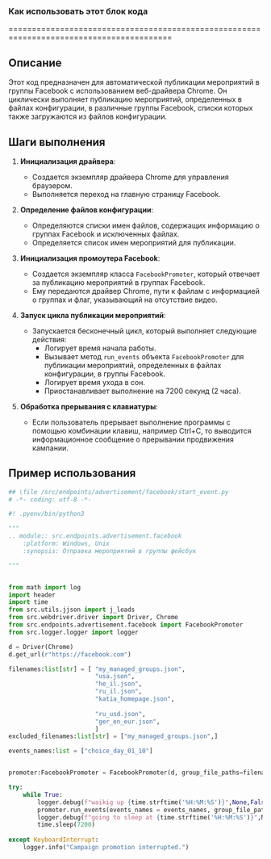 ### **Как использовать этот блок кода**

=========================================================================================

Описание
-------------------------
Этот код предназначен для автоматической публикации мероприятий в группы Facebook с использованием веб-драйвера Chrome. Он циклически выполняет публикацию мероприятий, определенных в файлах конфигурации, в различные группы Facebook, списки которых также загружаются из файлов конфигурации.

Шаги выполнения
-------------------------
1. **Инициализация драйвера**:
   - Создается экземпляр драйвера Chrome для управления браузером.
   - Выполняется переход на главную страницу Facebook.

2. **Определение файлов конфигурации**:
   - Определяются списки имен файлов, содержащих информацию о группах Facebook и исключенных файлах.
   - Определяется список имен мероприятий для публикации.

3. **Инициализация промоутера Facebook**:
   - Создается экземпляр класса `FacebookPromoter`, который отвечает за публикацию мероприятий в группах Facebook.
   - Ему передаются драйвер Chrome, пути к файлам с информацией о группах и флаг, указывающий на отсутствие видео.

4. **Запуск цикла публикации мероприятий**:
   - Запускается бесконечный цикл, который выполняет следующие действия:
     - Логирует время начала работы.
     - Вызывает метод `run_events` объекта `FacebookPromoter` для публикации мероприятий, определенных в файлах конфигурации, в группы Facebook.
     - Логирует время ухода в сон.
     - Приостанавливает выполнение на 7200 секунд (2 часа).

5. **Обработка прерывания с клавиатуры**:
   - Если пользователь прерывает выполнение программы с помощью комбинации клавиш, например Ctrl+C, то выводится информационное сообщение о прерывании продвижения кампании.

Пример использования
-------------------------

```python
## \file /src/endpoints/advertisement/facebook/start_event.py
# -*- coding: utf-8 -*-

#! .pyenv/bin/python3

"""
.. module:: src.endpoints.advertisement.facebook 
    :platform: Windows, Unix
    :synopsis: Отправка мероприятий в группы фейсбук

"""


from math import log
import header
import time
from src.utils.jjson import j_loads
from src.webdriver.driver import Driver, Chrome
from src.endpoints.advertisement.facebook import FacebookPromoter
from src.logger.logger import logger

d = Driver(Chrome)
d.get_url(r"https://facebook.com")

filenames:list[str] = [ "my_managed_groups.json",
                        "usa.json",
                        "he_il.json",
                        "ru_il.json",
                        "katia_homepage.json",
                        
                        "ru_usd.json",
                        "ger_en_eur.json",            
                        ]
excluded_filenames:list[str] = ["my_managed_groups.json",]

events_names:list = ["choice_day_01_10"]


promoter:FacebookPromoter = FacebookPromoter(d, group_file_paths=filenames, no_video = True)

try:
    while True:
        logger.debug(f"waikig up {time.strftime('%H:%M:%S')}",None,False)
        promoter.run_events(events_names = events_names, group_file_paths = filenames)
        logger.debug(f"going to sleep at {time.strftime('%H:%M:%S')}",None,False)
        time.sleep(7200)
        
except KeyboardInterrupt:
    logger.info("Campaign promotion interrupted.")